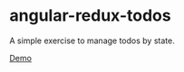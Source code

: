 # angular-redux-todos
A simple exercise to manage todos by state.

<a href="https://dcooperdev.github.io/angular-redux-todos/" target="_blank">Demo</a>

